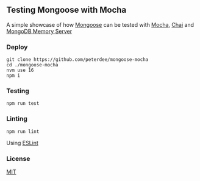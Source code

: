 ## Testing Mongoose with Mocha

A simple showcase of how [Mongoose](https://mongoosejs.com) can be tested with [Mocha](https://mochajs.org), [Chai](https://www.chaijs.com) and [MongoDB Memory Server](https://github.com/nodkz/mongodb-memory-server)

### Deploy

```shell script
git clone https://github.com/peterdee/mongoose-mocha
cd ./mongoose-mocha
nvm use 16
npm i
```

### Testing

```shell script
npm run test
```

### Linting

```shell script
npm run lint
```

Using [ESLint](https://eslint.org)

### License

[MIT](./LICENSE.md)
